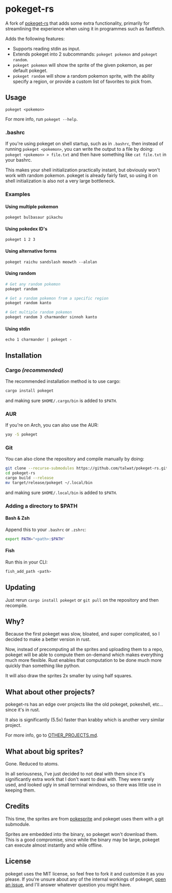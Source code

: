 # pokeget-rs

A fork of [pokeget-rs](https://github.com/talwat/pokeget-rs) that adds some extra functionality, primarily for streamlining
the experience when using it in programmes such as fastfetch.

Adds the following features:
- Supports reading stdin as input.
- Extends pokeget into 2 subcommands: `pokeget pokemon` and `pokeget random`.
- `pokeget pokemon` will show the sprite of the given pokemon, as per default pokeget.
- `pokeget random` will show a random pokemon sprite, with the ability specify a region, or provide a custom list of
  favorites to pick from.

## Usage

`pokeget <pokemon>`

For more info, run `pokeget --help`.

### .bashrc

If you're using pokeget on shell startup, such as in `.bashrc`,
then instead of running `pokeget <pokemon>`, you can write the output
to a file by doing: `pokeget <pokemon> > file.txt`
and then have something like `cat file.txt` in your bashrc.

This makes your shell initialization practically instant, but obviously
won't work with random pokemon. pokeget is already fairly fast,
so using it on shell initialization is also not a very large bottleneck.

### Examples

#### Using multiple pokemon

`pokeget bulbasaur pikachu`

#### Using pokedex ID's

`pokeget 1 2 3`

#### Using alternative forms

`pokeget raichu sandslash meowth --alolan`

#### Using random
```bash
# Get any random pokemon
pokeget random

# Get a random pokemon from a specific region
pokeget random kanto

# Get multiple random pokemon
pokeget random 3 charmander sinnoh kanto
```

#### Using stdin
`echo 1 charmander | pokeget -`


## Installation

### Cargo *(recommended)*

The recommended installation method is to use cargo:

```sh
cargo install pokeget
```

and making sure `$HOME/.cargo/bin` is added to `$PATH`.

### AUR

If you're on Arch, you can also use the AUR:

```sh
yay -S pokeget
```

### Git

You can also clone the repository and compile manually by doing:

```sh
git clone --recurse-submodules https://github.com/talwat/pokeget-rs.git
cd pokeget-rs
cargo build --release
mv target/release/pokeget ~/.local/bin
```

and making sure `$HOME/.local/bin` is added to `$PATH`.

### Adding a directory to $PATH

#### Bash & Zsh

Append this to your `.bashrc` or `.zshrc`:

```sh
export PATH="<path>:$PATH"
```

#### Fish

Run this in your CLI:

```sh
fish_add_path <path>
```

## Updating

Just rerun `cargo install pokeget` or `git pull` on the repository and then recompile.

## Why?

Because the first pokeget was slow, bloated, and super complicated, so I decided to make a better version in rust.

Now, instead of precomputing all the sprites and uploading them to a repo, pokeget will
be able to compute them on-demand which makes everything much more flexible.
Rust enables that computation to be done much more quickly than something like python.

It will also draw the sprites 2x smaller by using half squares.

## What about other projects?

pokeget-rs has an edge over projects like the old pokeget, pokeshell, etc... since it's in rust.

It also is significantly (5.5x) faster than krabby which is another very similar project.

For more info, go to [OTHER_PROJECTS.md](OTHER_PROJECTS.md).

## What about big sprites?

Gone. Reduced to atoms.

In all seriousness, I've just decided to not deal with them since it's significantly
extra work that I don't want to deal with. They were rarely used, and looked ugly
in small terminal windows, so there was little use in keeping them.

## Credits

This time, the sprites are from [pokesprite](https://github.com/msikma/pokesprite) and pokeget uses them with a git submodule.

Sprites are embedded into the binary, so pokeget won't download them. This is a good compromise,
since while the binary may be large, pokeget can execute almost instantly and while offline.

## License

pokeget uses the MIT license, so feel free to fork it and customize it as you please.
If you're unsure about any of the internal workings of pokeget, [open an issue](https://github.com/talwat/pokeget-rs/issues),
and I'll answer whatever question you might have.
